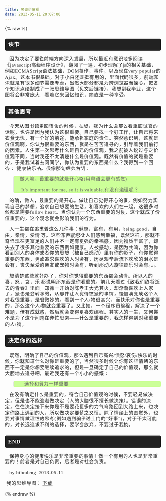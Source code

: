 ```yaml
---
title: 笑谈价值观
date: 2013-05-11 20:07:00
---
```

{% raw %}
<br />
<div class="art_content" style="font-size:15px;letter-spacing:1px;line-height:1.3em;"><h3 style="background-color:#222222;color:#ffffff;padding:10px;border-top-left-radius:5px;border-top-right-radius:5px;border-bottom-right-radius:5px;border-bottom-left-radius:5px;font-family:'Times New Roman';">读书</h3>
<p style="font-family:'Times New Roman';">&nbsp; &nbsp;因为决定了要往前端方向深入发展，所以最近有意识地多阅读《javascript高级程序设计》，翻阅了一遍，初步理解了js的相关基础，例如ECMAScript语法基础，DOM操作，事件，以及现在very popular的Ajax。这本书很基础，对于小白还是挺有用的，里面代码很多，前端知识就是有很多细节需要考虑，当然大部分都是为跨浏览器而操心。把各个知识点绘制成了一张思维导图（见文后链接），我想到我毕业，这个图将会非常庞大，看着它来回忆知识，简直是一种享受。</p>
<h3 style="background-color:#222222;color:#ffffff;padding:10px;border-top-left-radius:5px;border-top-right-radius:5px;border-bottom-right-radius:5px;border-bottom-left-radius:5px;font-family:'Times New Roman';">其他思考</h3>
<p style="font-family:'Times New Roman';">&nbsp; &nbsp;今天从图书馆走回宿舍的时候，在想，我为什么会那么看重面试官的话呢，也许是因为我认为这很重要。自己要找一个好工作，让自己将来衣食无忧，有一个好的前途，能承担家庭的责任。突然意识到，这就是价值观啊，你认为很重要的东西，就是在苦苦追寻的，引导着我们前行的因素。人生第一次思考什么是自己的价值观，我之前被人说过与之价值观不同，当时我还不太清楚什么是价值观。既然有价值的就是重要的，于是我试着去问同学，你认为重要的东西是什么？我得到一个回答： 健康快乐咯。很像那句经典台词：</p>
<blockquote style="background-color:#ccff99;border-top-left-radius:5px;border-top-right-radius:5px;border-bottom-right-radius:5px;border-bottom-left-radius:5px;font-family:'Times New Roman';">
<p>&nbsp;做人嘛，最重要的就是开心咯(用粤语会更有感觉)</p>
<p>&nbsp; It's important for me, so it is valuable.有没有道理呢？</p>
</blockquote>
<p style="font-family:'Times New Roman';">&nbsp; &nbsp;的确，做人，最重要的是开心。做让自己觉得开心的事，例如努力实现自己的梦想，追求自己想要的生活，和喜欢的人们在一起。这很多时候都是需要follow heart。当你认为一个东西重要的时候，这个就成了价值重要的，这个观念就会影响我们的行为。</p>
<p style="font-family:'Times New Roman';"></p>
<p style="font-family:'Times New Roman';">&nbsp; &nbsp;人一生都在追求着这么几件事：健康，富有，有用，being good，自由，亲情，爱情 等。这些东西能够让人们感到幸福，既然这样，那就不奇怪现在更富足的人们并不一定有更强的幸福感，因为物质丰富了，却失去了很多其他重要的东西例如健康。人被感动，是因为共鸣，因为你看到别人的身体或者你的思想（被自己感动）里有你的影子，有你觉得重要的东西，勇敢追求喜欢的人时会有，历尽艰辛后流下欢欣的泪水是会有，丧失至爱的亲友或宠物时会有，听到那动人旋律音乐时会有。。。</p>
<p style="font-family:'Times New Roman';"></p>
<p style="font-family:'Times New Roman';">&nbsp; &nbsp;想清楚这些就好办了，你对你觉得重要的东西都会动情。所以人的 喜，怒，哀，乐 都说明那东西是你看重的。前几天看过《致我们终将逝去的青春》里面，郑薇一开始对陈孝正大光其火，却渐渐喜欢上人家了，怒也是会转移的，从那件让人觉得愤怒的事情，慢慢演变成这个人对我很重要，是很微妙的。看到一个人/物很高兴，而快乐对你也是重要的，那么这个人/物就变重要了。又比如，一个程序员编程，解决了一个难题，倍有成就感，然后就会变得更喜欢编程。其实人的一生，又何尝不是为了这个问题在奔忙思索——什么是重要的，我怎样得到对我重要的人/物。</p>
<p style="font-family:'Times New Roman';"></p>
<h3 style="background-color:#222222;color:#ffffff;padding:10px;border-top-left-radius:5px;border-top-right-radius:5px;border-bottom-right-radius:5px;border-bottom-left-radius:5px;font-family:'Times New Roman';">决定你的选择</h3>
<p style="font-family:'Times New Roman';">&nbsp; &nbsp;既然，明确了自己的价值观，那么遇到自己高兴/愤怒/哀伤/快乐的时候，你就知道什么对你是重要的了，当然很多时候让你有这些情绪的东西不一定是你想要继续追求的，但是一旦确定了自己的价值观，那么就大胆地去追寻吧。最近我还有一个小小的感慨：</p>
<blockquote style="background-color:#ccff99;border-top-left-radius:5px;border-top-right-radius:5px;border-bottom-right-radius:5px;border-bottom-left-radius:5px;font-family:'Times New Roman';">
<p>&nbsp;&nbsp;&nbsp;&nbsp;选择和努力一样重要</p>
</blockquote>
<p style="font-family:'Times New Roman';">&nbsp; &nbsp;在没有确定什么是重要的，符合自己价值观的时候，不要轻易做决定，但是也不能逃避做决定（人的大脑很不擅长做决策）。错误的决定，往往决定接下来你是不是要花更多的力气弯路回到大路上来，也决定你路上遇到的人，所以做决定要慎之又慎。除了情绪上的直觉外，也要对事情做理性的思考(例如遇到骗子送上门的“好事”)，对于不太可能的，对长远追求不利的选择，要学会放弃，不要过于我执。</p>
<h3 style="background-color:#222222;color:#ffffff;padding:10px;border-top-left-radius:5px;border-top-right-radius:5px;border-bottom-right-radius:5px;border-bottom-left-radius:5px;font-family:'Times New Roman';">END</h3>
<p style="font-family:'Times New Roman';">&nbsp; &nbsp;保持身心的健康快乐是非常重要的事情！做一个有用的人也是非常重要的！前者是对自己负责，后者是对社会负责。</p>
<p style="font-family:'Times New Roman';"></p>
<p style="font-family:'Times New Roman';">&nbsp; &nbsp;by bibodeng &nbsp;2013-05-11</p>
<p style="font-family:'Times New Roman';"></p>
<p style="font-family:'Times New Roman';">&nbsp;我的思维导图：&nbsp;<a href="http://vdisk.weibo.com/s/B339N" target="_blank">下载</a></p>
<p style="font-family:'Times New Roman';"></p>
</div>{% endraw %}
